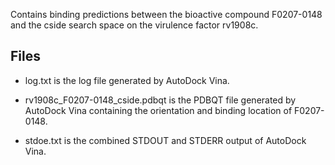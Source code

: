 Contains binding predictions between the bioactive compound F0207-0148 and the cside search space on the virulence factor rv1908c.

## Files

- log.txt is the log file generated by AutoDock Vina.

- rv1908c_F0207-0148_cside.pdbqt is the PDBQT file generated by AutoDock Vina containing the orientation and binding location of F0207-0148.

- stdoe.txt is the combined STDOUT and STDERR output of AutoDock Vina.

